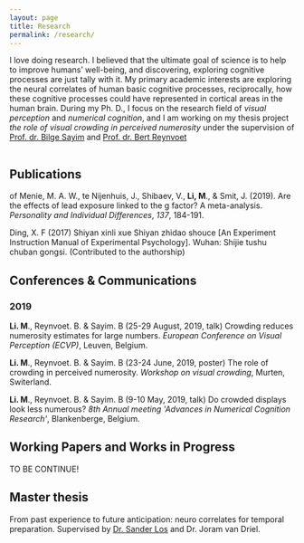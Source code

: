 ```yaml
---
layout: page
title: Research
permalink: /research/
---
```


<!-- {% include image.html url="/images/falklands-rally-1982.jpg" caption="Argentine citizens rally in April 1982 at May Square in Buenos Aires, demonstrating support for their government's recent invasion of the British-held Falkland Islands. (Panta Astiazaran, AFP, Getty Images)" width=400 align="right" %} -->

I love doing research. I believed that the ultimate goal of science is to help to improve humans’ well-being, and discovering, exploring cognitive processes are just tally with it. My primary academic interests are exploring the neural correlates of human basic cognitive processes, reciprocally, how these cognitive processes could have represented in cortical areas in the human brain. During my Ph. D., I focus on the research field of *visual perception* and *numerical cognition*, and I am working on my thesis project *the role of visual crowding in perceived numerosity* under the supervision of [Prof. dr. Bilge Sayim](http://appearancelab.org/people.html) and [Prof. dr. Bert Reynvoet](https://numcoglableuven.be/researchers?name=b.reynvoet#b.reynvoet)
 
<hr style="clear:both;visibility: hidden;" />  


## Publications

of Menie, M. A. W., te Nijenhuis, J., Shibaev, V., **Li, M**., & Smit, J. (2019). Are the effects of lead exposure linked to the g factor? A meta-analysis. *Personality and Individual Differences*, *137*, 184-191.

Ding, X. F (2017) Shiyan xinli xue Shiyan zhidao shouce [An Experiment Instruction Manual of Experimental Psychology]. Wuhan: Shijie tushu chuban gongsi. (Contributed to the authorship)

## Conferences & Communications

### 2019

**Li. M**., Reynvoet. B. & Sayim. B (25-29 August, 2019, talk) Crowding reduces numerosity estimates for large numbers. *European Conference on Visual Perception (ECVP)*, Leuven, Belgium.

**Li. M**., Reynvoet. B. & Sayim. B (23-24 June, 2019, poster) The role of crowding in perceived numerosity. *Workshop on visual crowding*, Murten, Switerland.

**Li. M**., Reynvoet. B. & Sayim. B (9-10 May, 2019, talk) Do crowded displays look less numerous? *8th Annual meeting 'Advances in Numerical Cognition Research'*, Blankenberge, Belgium.

## Working Papers and Works in Progress

TO BE CONTINUE!

## Master thesis

From past experience to future anticipation: neuro correlates for temporal preparation. Supervised by [Dr. Sander Los](https://www.vupsy.nl/staff-members/sander-los/) and Dr. Joram van Driel.